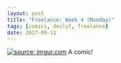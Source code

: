 ```yaml
---
layout: post
title: "Freelance: Week 4 (Monday)"
tags: [comics, devlyf, freelance]
date: 2017-09-11
---
```

<!-- #9 -->
[![](https://i.imgur.com/ewZZgve.png "source: imgur.com")](https://i.imgur.com/ewZZgve.png)
A comic!
